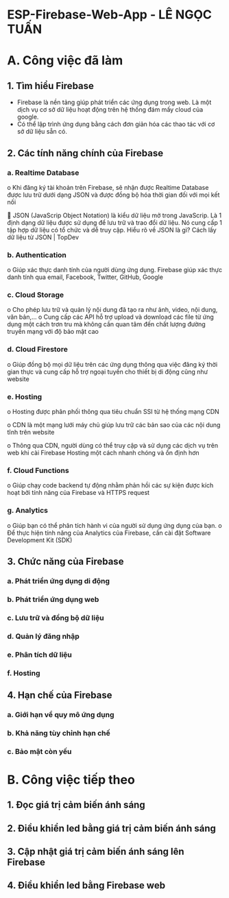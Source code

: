 # ESP-Firebase-Web-App - LÊ NGỌC TUẤN

# A. Công việc đã làm 
## 1.	Tìm hiểu Firebase

-	Firebase là nền tảng giúp phát triển các ứng dụng trong web. Là một dịch vụ cơ sở dữ liệu hoạt động trên hệ thống đám mấy cloud của google.
-	Có thể lập trình ứng dụng bằng cách đơn giản hóa các thao tác với cơ sở dữ liệu sẵn có.

## 2.	Các tính năng chính của Firebase
### a.	Realtime Database

o	Khi đăng ký tài khoản trên Firebase, sẽ nhận được Realtime Database được lưu trữ dưới dạng JSON và được đồng bộ hóa thời gian đối với mọi kết nối

	JSON (JavaScrip Object Notation) là kiểu dữ liệu mở trong JavaScrip. Là 1 định dạng dữ liệu được sử dụng để lưu trữ và trao đổi dữ liệu. Nó cung
cấp 1 tập hợp dữ liệu có tổ chức và dễ truy cập. Hiểu rõ về JSON là gì? Cách lấy dữ liệu từ JSON | TopDev

### b.	Authentication

o	Giúp xác thực danh tính của người dùng ứng dụng. Firebase giúp xác thực danh tính qua email, Facebook, Twitter, GitHub, Google
### c.	Cloud Storage

o	Cho phép lưu trữ và quản lý nội dung đã tạo ra như ảnh, video, nội dung, văn bản,...
o	Cung cấp các API hỗ trợ upload và download các file từ ứng dụng một cách trơn tru mà không cần quan tâm đến chất lượng đường truyền mạng với độ bảo mật cao
### d.	Cloud Firestore

o	Giúp đồng bộ mọi dữ liệu trên các ứng dụng thông qua việc đăng ký thời gian thực và cung cấp hỗ trợ ngoại tuyến cho thiết bị di động cũng như website
### e.	Hosting

o	Hosting được phân phối thông qua tiêu chuẩn SSI từ hệ thống mạng CDN

o	CDN là một mạng lưới máy chủ giúp lưu trữ các bản sao của các nội dung tĩnh trên website

o	Thông qua CDN, người dùng có thể truy cập và sử dụng các dịch vụ trên web khi cài Firebase Hosting một cách nhanh chóng và ổn định hơn
### f.	Cloud Functions

o	Giúp chạy code backend tự động nhằm phản hồi các sự kiện được kích hoạt bởi tính năng của Firebase và HTTPS request
### g.	Analytics

o	Giúp bạn có thể phân tích hành vi của người sử dụng ứng dụng của bạn.
o	Để thực hiện tính năng của Analytics của Firebase, cần cài đặt Software Development Kit (SDK)
## 3.	Chức năng của Firebase

### a.	Phát triển ứng dụng di động
### b.	Phát triển ứng dụng web
### c.	Lưu trữ và đồng bộ dữ liệu
### d.	Quản lý đăng nhập
### e.	Phân tích dữ liệu
### f.	Hosting

## 4.	Hạn chế của Firebase
### a.	Giới hạn về quy mô ứng dụng
### b.	Khả năng tùy chỉnh hạn chế
### c.	Bảo mật còn yếu

# B. Công việc tiếp theo

## 1. Đọc giá trị cảm biến ánh sáng
## 2. Điều khiển led bằng giá trị cảm biến ánh sáng
## 3. Cập nhật giá trị cảm biến ánh sáng lên Firebase
## 4. Điều khiển led bằng Firebase web
